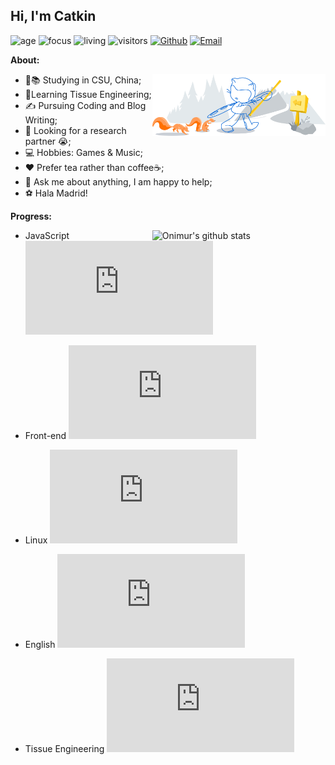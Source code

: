 ## Hi, I'm Catkin

![age](https://img.shields.io/badge/age-27-blue)
![focus](https://img.shields.io/badge/focus-graduation-brightgreen)
![living](https://img.shields.io/badge/living-changsha-3c9)
![visitors](https://windard-visitor-badge.glitch.me/badge?page_id=IamCatkin.github.profile)
[![Github](https://img.shields.io/badge/-Github-000?style=flat&logo=Github&logoColor=white)](https://github.com/IamCatkin)
[![Email](https://img.shields.io/badge/-Gmail-c14438?style=flat&logo=Gmail&logoColor=white)](mailto:i@catkin.moe)

**About:**

<img width="55%" align="right" alt="Github" src="https://raw.githubusercontent.com/IamCatkin/IamCatkin/master/img/git-header.svg" />

- 👦📚 Studying in CSU, China;
- 🌱Learning Tissue Engineering; 
- ✍️ Pursuing Coding  and Blog Writing;
- 🤔 Looking for a research partner 😭;
- 💻 Hobbies: Games & Music;
- ❤️ Prefer tea rather than coffee☕;
- 💬 Ask me about anything, I am happy to help;
- ⚽ Hala Madrid!

**Progress:** 

<a href="https://github.com/IamCatkin">
    <img width="55%" align="right" alt="Onimur's github stats" src="https://github-readme-stats.vercel.app/api?username=IamCatkin&show_icons=true" />
</a>

- JavaScript ![JavaScript learning progress](http://www.yarntomato.com/percentbarmaker/button.php?barPosition=5&leftFill=%2300FFFF "JavaScript learning progress")

- Front-end ![Front-end learning progress](http://www.yarntomato.com/percentbarmaker/button.php?barPosition=10&leftFill=%2300FFFF "Front-end learning progress")

- Linux ![Linux learning progress](http://www.yarntomato.com/percentbarmaker/button.php?barPosition=10&leftFill=%2300FFFF "Linux learning progress")

- English ![English learning progress](http://www.yarntomato.com/percentbarmaker/button.php?barPosition=30&leftFill=%2300FFFF "English learning progress")

- Tissue Engineering ![Tissue Engineering learning progress](http://www.yarntomato.com/percentbarmaker/button.php?barPosition=1&leftFill=%2300FFFF "Tissue Engineering learning progress")
